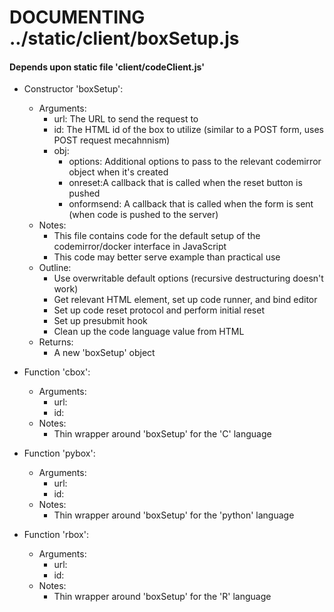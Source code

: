 # DOCUMENTING ../static/client/boxSetup.js

#### Depends upon static file 'client/codeClient.js'

- Constructor 'boxSetup':
	- Arguments:
		- url: The URL to send the request to
		- id: The HTML id of the box to utilize (similar to a POST form, uses POST request mecahnnism)
		- obj:
			- options: Additional options to pass to the relevant codemirror object when it's created
			- onreset:A callback that is called when the reset button is pushed
			- onformsend: A callback that is called when the form is sent (when code is pushed to the server)
	- Notes:
		- This file contains code for the default setup of the codemirror/docker interface in JavaScript
		- This code may better serve example than practical use
	- Outline:
		- Use overwritable default options (recursive destructuring doesn't work)
		- Get relevant HTML element, set up code runner, and bind editor
		- Set up code reset protocol and perform initial reset
		- Set up presubmit hook
		- Clean up the code language value from HTML
	- Returns:
		- A new 'boxSetup' object

- Function 'cbox':
	- Arguments:
		- url:
		- id:
	- Notes:
		- Thin wrapper around 'boxSetup' for the 'C' language

- Function 'pybox':
	- Arguments:
		- url:
		- id:
	- Notes:
		- Thin wrapper around 'boxSetup' for the 'python' language

- Function 'rbox':
	- Arguments:
		- url:
		- id:
	- Notes:
		- Thin wrapper around 'boxSetup' for the 'R' language